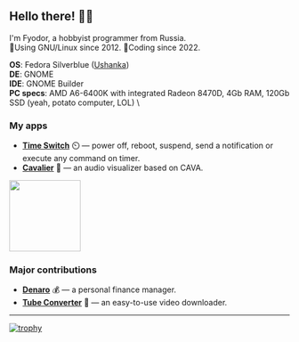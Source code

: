 ## Hello there! 🧔🏻

I'm Fyodor, a hobbyist programmer from Russia.
\
🐧Using GNU/Linux since 2012. 🔨Coding since 2022.

**OS**: Fedora Silverblue ([Ushanka](https://github.com/fsobolev/ushanka))
\
**DE**: GNOME
\
**IDE**: GNOME Builder
\
**PC specs**: AMD A6-6400K with integrated Radeon 8470D, 4Gb RAM, 120Gb SSD (yeah, potato computer, LOL)
\

### My apps
* **[Time Switch](https://github.com/fsobolev/timeswitch)** ⏲️ — power off, reboot, suspend, send a notification or execute any command on timer.
* **[Cavalier](https://github.com/fsobolev/cavalier)** 🎵 — an audio visualizer based on CAVA.

[<img src="https://camo.githubusercontent.com/874898488d74b24f916891c19c132f4bae397ab1de4898cd25d268ec81c7d92b/68747470733a2f2f692e696d6775722e636f6d2f3049746a6f374e2e706e67" width=128px>](https://matrix.to/#/#sable-burrow:matrix.org)

### Major contributions
* **[Denaro](https://github.com/nlogozzo/NickvisionMoney)** 💰 — a personal finance manager.
* **[Tube Converter](https://github.com/nlogozzo/NickvisionTubeConverter)** 📡 — an easy-to-use video downloader.

---

[![trophy](https://github-profile-trophy.vercel.app/?username=fsobolev&column=-1&theme=nord&no-frame=true&rank=-SECRET)](https://github.com/ryo-ma/github-profile-trophy)
